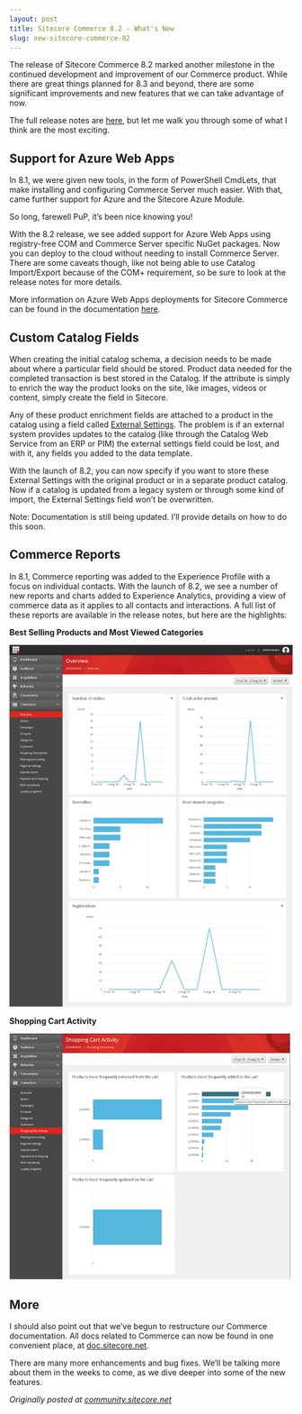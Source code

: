 ```yaml
---
layout: post
title: Sitecore Commerce 8.2 - What's New
slug: new-sitecore-commerce-82
---
```


The release of Sitecore Commerce 8.2 marked another milestone in the continued development and improvement of our Commerce product. While there are great things planned for 8.3 and beyond, there are some significant improvements and new features that we can take advantage of now.

The full release notes are [here](http://commercesdn.sitecore.net/SCpbCS82/releasenotes/en-us/index.html), but let me walk you through some of what I think are the most exciting.

## Support for Azure Web Apps

In 8.1, we were given new tools, in the form of PowerShell CmdLets, that make installing and configuring Commerce Server much easier. With that, came further support for Azure and the Sitecore Azure Module. 

So long, farewell PuP, it’s been nice knowing you!

With the 8.2 release, we see added support for Azure Web Apps using registry-free COM and Commerce Server specific NuGet packages. Now you can deploy to the cloud without needing to install Commerce Server. There are some caveats though, like not being able to use Catalog Import/Export because of the COM+ requirement, so be sure to look at the release notes for more details.  

More information on Azure Web Apps deployments for Sitecore Commerce can be found in the documentation [here](http://commercesdn.sitecore.net/SCpbCS82/SitecoreCommerceDeploymentGuide/en-us/index.html#c_BuidingAzurePaaSDeployment.html).

## Custom Catalog Fields

When creating the initial catalog schema, a decision needs to be made about where a particular field should be stored. Product data needed for the completed transaction is best stored in the Catalog. If the attribute is simply to enrich the way the product looks on the site, like images, videos or content, simply create the field in Sitecore.

Any of these product enrichment fields are attached to a product in the catalog using a field called [External Settings](http://www.sitecore.net/learn/blogs/technical-blogs/kelly-heard/posts/2015/02/custom-product-attributes-and-the-externalsettings-field.aspx). The problem is if an external system provides updates to the catalog (like through the Catalog Web Service from an ERP or PIM) the external settings field could be lost, and with it, any fields you added to the data template. 

With the launch of 8.2, you can now specify if you want to store these External Settings with the original product or in a separate product catalog. Now if a catalog is updated from a legacy system or through some kind of import, the External Settings field won’t be overwritten.

Note: Documentation is still being updated. I’ll provide details on how to do this soon.

## Commerce Reports

In 8.1, Commerce reporting was added to the Experience Profile with a focus on individual contacts. With the launch of 8.2, we see a number of new reports and charts added to Experience Analytics, providing a view of commerce data as it applies to all contacts and interactions.  A full list of these reports are available in the release notes, but here are the highlights:

**Best Selling Products and Most Viewed Categories**

![](/public/images/82-reports-1.png)

**Shopping Cart Activity**

![](/public/images/82-reports-2.png)

## More

I should also point out that we’ve begun to restructure our Commerce documentation. All docs related to Commerce can now be found in one convenient place, at [doc.sitecore.net](https://doc.sitecore.net/sitecore_commerce).

There are many more enhancements and bug fixes. We’ll be talking more about them in the weeks to come, as we dive deeper into some of the new features.

*Originally posted at [community.sitecore.net](https://community.sitecore.net/technical_blogs/b/the_commerce_experience/posts/what-39-s-new-in-sitecore-commerce-8-2)*
